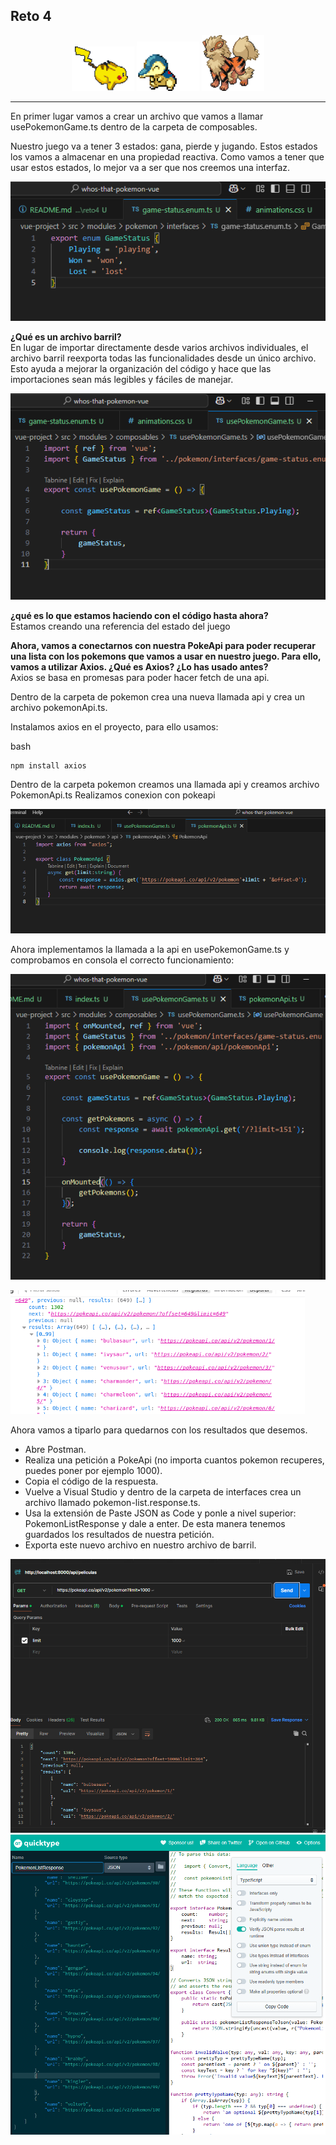 ## Reto 4

<div align="center">
    <img src="../../img/001.gif" width=100>
    <img src="../../img/002.gif" width=100>
    <img src="../../img/003.gif" width=100>
    
</div>

----------

En primer lugar vamos a crear un archivo que vamos a llamar usePokemonGame.ts dentro de la carpeta de composables.  

Nuestro juego va a tener 3 estados: gana, pierde y jugando. Estos estados los vamos a almacenar en una propiedad reactiva. Como vamos a tener que usar estos estados, lo mejor va a ser que nos creemos una interfaz.

![alt text](../../img/100.png)

__¿Qué es un archivo barril?__  
En lugar de importar directamente desde varios archivos individuales, el archivo barril reexporta todas las funcionalidades desde un único archivo. Esto ayuda a mejorar la organización del código y hace que las importaciones sean más legibles y fáciles de manejar.

![alt text](../../img/101.png)  

__¿qué es lo que estamos haciendo con el código hasta ahora?__  
Estamos creando una referencia del estado del juego  

__Ahora, vamos a conectarnos con nuestra PokeApi para poder recuperar una lista con los pokemons que vamos a usar en nuestro juego. Para ello, vamos a utilizar Axios. ¿Qué es Axios? ¿Lo has usado antes?__  
Axios se basa en promesas para poder hacer fetch de una api.  

Dentro de la carpeta de pokemon crea una nueva llamada api y crea un archivo pokemonApi.ts. 

Instalamos axios en el proyecto, para ello usamos: 

bash
```
npm install axios
```

Dentro de la carpeta pokemon creamos una llamada api y creamos archivo PokemonApi.ts Realizamos conexion con pokeapi  

![alt text](../../img/102.png)  

Ahora implementamos la llamada a la api en usePokemonGame.ts y comprobamos en consola el correcto funcionamiento: 

![alt text](../../img/104.png)  

![alt text](../../img/105.png)  

Ahora vamos a tiparlo para quedarnos con los resultados que desemos. 

- Abre Postman.
- Realiza una petición a PokeApi (no importa cuantos pokemon recuperes, puedes poner por ejemplo 1000). 
- Copia el código de la respuesta.
- Vuelve a Visual Studio y dentro de la carpeta de interfaces crea un archivo llamado pokemon-list.response.ts.
- Usa la extensión de Paste JSON as Code y ponle a nivel superior: PokemonListResponse  y dale a enter. De esta manera tenemos guardados los resultados de nuestra petición.
- Exporta este nuevo archivo en nuestro archivo de barril.

![alt text](../../img/106.png) 
![alt text](../../img/107.png) 


